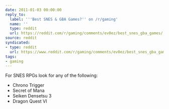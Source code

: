 ```yaml
---
date: 2011-01-03 00:00:00
reply_to:
  label: '''Best SNES & GBA Games?'' on /r/gaming'
  name: ''
  type: reddit
  url: https://reddit.com/r/gaming/comments/ev0ez/best_snes_gba_games/
source: reddit
syndicated:
- type: reddit
  url: https://www.reddit.com/r/gaming/comments/ev0ez/best_snes_gba_games/c1b6032/
tags:
- gaming
---
```


For SNES RPGs look for any of the following:

* Chrono Trigger
* Secret of Mana 
* Seiken Densetsu 3
* Dragon Quest VI